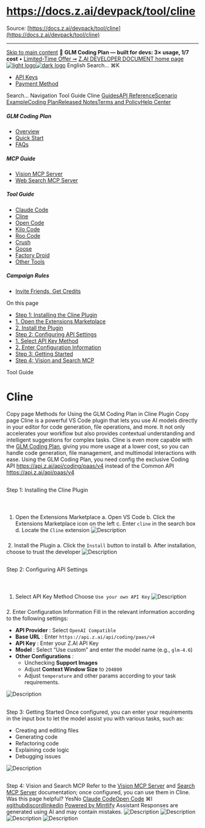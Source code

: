 # https://docs.z.ai/devpack/tool/cline

Source: [https://docs.z.ai/devpack/tool/cline](https://docs.z.ai/devpack/tool/cline)

---

[Skip to main content](https://docs.z.ai/devpack/tool/cline#content-area)
🚀 **GLM Coding Plan — built for devs: 3× usage, 1/7 cost** • [Limited-Time Offer ➞](https://z.ai/subscribe?utm_campaign=Platform_Ops&_channel_track_key=DaprgHIc)
[Z.AI DEVELOPER DOCUMENT home page![light logo](https://mintcdn.com/zhipu-32152247/B_E8wI-eiNa1QlPV/logo/dark.svg?fit=max&auto=format&n=B_E8wI-eiNa1QlPV&q=85&s=75deefa9dea5bdbc84d4da68885c267f)![dark logo](https://mintcdn.com/zhipu-32152247/B_E8wI-eiNa1QlPV/logo/light.svg?fit=max&auto=format&n=B_E8wI-eiNa1QlPV&q=85&s=c1ecf1af358fa8eeab8c06052337f8f6)](https://z.ai/model-api)
English
Search...
⌘K
  * [API Keys](https://z.ai/manage-apikey/apikey-list)
  * [Payment Method](https://z.ai/manage-apikey/billing)


Search...
Navigation
Tool Guide
Cline
[Guides](https://docs.z.ai/guides/overview/quick-start)[API Reference](https://docs.z.ai/api-reference/introduction)[Scenario Example](https://docs.z.ai/scenario-example/develop-tools/claude)[Coding Plan](https://docs.z.ai/devpack/overview)[Released Notes](https://docs.z.ai/release-notes/new-released)[Terms and Policy](https://docs.z.ai/legal-agreement/privacy-policy)[Help Center](https://docs.z.ai/help/faq)
##### GLM Coding Plan
  * [Overview](https://docs.z.ai/devpack/overview)
  * [Quick Start](https://docs.z.ai/devpack/quick-start)
  * [FAQs](https://docs.z.ai/devpack/faq)


##### MCP Guide
  * [Vision MCP Server](https://docs.z.ai/devpack/mcp/vision-mcp-server)
  * [Web Search MCP Server](https://docs.z.ai/devpack/mcp/search-mcp-server)


##### Tool Guide
  * [Claude Code](https://docs.z.ai/devpack/tool/claude)
  * [Cline](https://docs.z.ai/devpack/tool/cline)
  * [Open Code](https://docs.z.ai/devpack/tool/opencode)
  * [Kilo Code](https://docs.z.ai/devpack/tool/kilo)
  * [Roo Code](https://docs.z.ai/devpack/tool/roo)
  * [Crush](https://docs.z.ai/devpack/tool/crush)
  * [Goose](https://docs.z.ai/devpack/tool/goose)
  * [Factory Droid](https://docs.z.ai/devpack/tool/droid)
  * [Other Tools](https://docs.z.ai/devpack/tool/others)


##### Campaign Rules
  * [Invite Friends, Get Credits](https://docs.z.ai/devpack/credit-campaign-rules)


On this page
  * [Step 1: Installing the Cline Plugin](https://docs.z.ai/devpack/tool/cline#step-1%3A-installing-the-cline-plugin)
  * [1. Open the Extensions Marketplace](https://docs.z.ai/devpack/tool/cline#1-open-the-extensions-marketplace)
  * [2. Install the Plugin](https://docs.z.ai/devpack/tool/cline#2-install-the-plugin)
  * [Step 2: Configuring API Settings](https://docs.z.ai/devpack/tool/cline#step-2%3A-configuring-api-settings)
  * [1. Select API Key Method](https://docs.z.ai/devpack/tool/cline#1-select-api-key-method)
  * [2. Enter Configuration Information](https://docs.z.ai/devpack/tool/cline#2-enter-configuration-information)
  * [Step 3: Getting Started](https://docs.z.ai/devpack/tool/cline#step-3%3A-getting-started)
  * [Step 4: Vision and Search MCP](https://docs.z.ai/devpack/tool/cline#step-4%3A-vision-and-search-mcp)


Tool Guide
# Cline
Copy page
Methods for Using the GLM Coding Plan in Cline Plugin
Copy page
Cline is a powerful VS Code plugin that lets you use AI models directly in your editor for code generation, file operations, and more. It not only accelerates your workflow but also provides contextual understanding and intelligent suggestions for complex tasks. Cline is even more capable with the [GLM Coding Plan](https://z.ai/subscribe?utm_source=zai&utm_medium=link&utm_term=devpack-integration&utm_campaign=Platform_Ops&_channel_track_key=w3mNdY8g), giving you more usage at a lower cost, so you can handle code generation, file management, and multimodal interactions with ease.
Using the GLM Coding Plan, you need config the exclusive Coding API <https://api.z.ai/api/coding/paas/v4> instead of the Common API <https://api.z.ai/api/paas/v4>
## 
[​](https://docs.z.ai/devpack/tool/cline#step-1%3A-installing-the-cline-plugin)
Step 1: Installing the Cline Plugin
### 
[​](https://docs.z.ai/devpack/tool/cline#1-open-the-extensions-marketplace)
1. Open the Extensions Marketplace
a. Open VS Code b. Click the Extensions Marketplace icon on the left c. Enter `cline` in the search box d. Locate the `Cline` extension ![Description](https://cdn.bigmodel.cn/markdown/1753688113562c1.png?attname=c1.png)
### 
[​](https://docs.z.ai/devpack/tool/cline#2-install-the-plugin)
2. Install the Plugin
a. Click the `Install` button to install b. After installation, choose to trust the developer ![Description](https://cdn.bigmodel.cn/markdown/1753688124582c2.jpg?attname=c2.jpg)
## 
[​](https://docs.z.ai/devpack/tool/cline#step-2%3A-configuring-api-settings)
Step 2: Configuring API Settings
### 
[​](https://docs.z.ai/devpack/tool/cline#1-select-api-key-method)
1. Select API Key Method
Choose `Use your own API Key` ![Description](https://cdn.bigmodel.cn/markdown/1753688131403c3.png?attname=c3.png)
### 
[​](https://docs.z.ai/devpack/tool/cline#2-enter-configuration-information)
2. Enter Configuration Information
Fill in the relevant information according to the following settings:
  * **API Provider** : Select `OpenAI Compatible`
  * **Base URL** : Enter `https://api.z.ai/api/coding/paas/v4`
  * **API Key** : Enter your Z.AI API Key
  * **Model** : Select “Use custom” and enter the model name (e.g., `glm-4.6`)
  * **Other Configurations** : 
    * Unchecking **Support Images**
    * Adjust **Context Window Size** to `204800`
    * Adjust `temperature` and other params according to your task requirements.

![Description](https://cdn.bigmodel.cn/markdown/1759418929636image.png?attname=image.png)
## 
[​](https://docs.z.ai/devpack/tool/cline#step-3%3A-getting-started)
Step 3: Getting Started
Once configured, you can enter your requirements in the input box to let the model assist you with various tasks, such as:
  * Creating and editing files
  * Generating code
  * Refactoring code
  * Explaining code logic
  * Debugging issues

![Description](https://cdn.bigmodel.cn/markdown/1753688145687c5.png?attname=c5.png)
## 
[​](https://docs.z.ai/devpack/tool/cline#step-4%3A-vision-and-search-mcp)
Step 4: Vision and Search MCP
Refer to the [Vision MCP Server](https://docs.z.ai/devpack/mcp/vision-mcp-server) and [Search MCP Server](https://docs.z.ai/devpack/mcp/search-mcp-server) documentation; once configured, you can use them in Cline.
Was this page helpful?
YesNo
[Claude Code](https://docs.z.ai/devpack/tool/claude)[Open Code](https://docs.z.ai/devpack/tool/opencode)
⌘I
[x](https://x.com/Zai_org)[github](https://github.com/zai-org)[discord](https://discord.gg/QR7SARHRxK)[linkedin](https://www.linkedin.com/company/zdotai/)
[Powered by Mintlify](https://mintlify.com?utm_campaign=poweredBy&utm_medium=referral&utm_source=zhipu-32152247)
Assistant
Responses are generated using AI and may contain mistakes.
![Description](https://cdn.bigmodel.cn/markdown/1753688113562c1.png?attname=c1.png)
![Description](https://cdn.bigmodel.cn/markdown/1753688124582c2.jpg?attname=c2.jpg)
![Description](https://cdn.bigmodel.cn/markdown/1753688131403c3.png?attname=c3.png)
![Description](https://cdn.bigmodel.cn/markdown/1753688145687c5.png?attname=c5.png)
